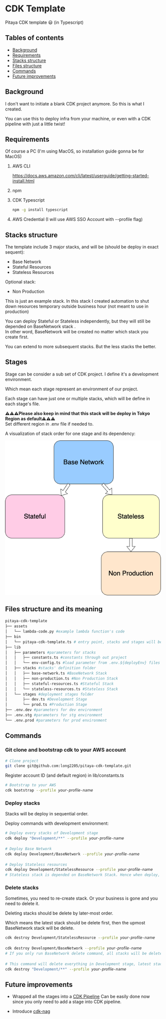 # CDK Template
Pitaya CDK template 😃 (in Typescript)

## Tables of contents
- [Background](#background)
- [Requirements](#requirements)
- [Stacks structure](#stacks-structure)
- [Files structure](#files-structure-and-its-meaning)
- [Commands](#commands)
- [Future improvements](#future-improvements)

## Background
I don't want to initiate a blank CDK project anymore. So this is what I created.

You can use this to deploy infra from your machine, or even with a CDK pipeline with just a little twist!

## Requirements
Of course a PC (I'm using MacOS, so installation guide gonna be for MacOS)

1. AWS CLI

    https://docs.aws.amazon.com/cli/latest/userguide/getting-started-install.html
2. npm
3. CDK Typescript
    ```sh
    npm -g install typescript    
    ```
4. AWS Credential (I will use AWS SSO Account with --profile flag)

## Stacks structure
The template include 3 major stacks, and will be (should be deploy in exact sequent):
- Base Network
- Stateful Resources
- Stateless Resources

Optional stack:
- Non Production

This is just an example stack. In this stack I created automation to shut down resources temporary outside business hour (not meant to use in production)

You can deploy Stateful or Stateless independently, but they will still be depended on BaseNetwork stack .<bR>
In other word, BaseNetwork will be created no matter which stack you create first.

You can extend to more subsequent stacks. But the less stacks the better.

## Stages 
Stage can be consider a sub set of CDK project. I define it's a development environment.

Which mean each stage represent an environment of our project.

Each stage can have just one or multiple stacks, which will be define in each stage's file.

**⚠️⚠️⚠️Please also keep in mind that this stack will be deploy in Tokyo Region as default⚠️⚠️⚠️**<br>
Set different region in .env file if needed to.

A visualization of stack order for one stage and its dependency:

![stacks](/stacks.png)
## Files structure and its meaning
```sh
pitaya-cdk-template
├── assets
│   └── lambda-code.py #example lambda function's code
├── bin
│   └── pitaya-cdk-template.ts # entry point, stacks and stages will be loaded here
├── lib 
│   ├── parameters #parameters for stacks
│   │   ├── constants.ts #constants through out project
│   │   └── env-config.ts #load parameter from .env.${deployEnv} files below
│   ├── stacks #stacks' definition folder
│   │   ├── base-network.ts #BaseNetwork Stack
│   │   ├── non-production.ts #Non Production Stack
│   │   ├── stateful-resources.ts #Stateful Stack
│   │   └── stateless-resources.ts #Stateless Stack
│   └── stages #deployment stages folder
│       ├── dev.ts #Development Stage
│       └── prod.ts #Production Stage
├── .env.dev #parameters for dev environment
├── .env.stg #parameters for stg environment
└── .env.prod #parameters for prod environment
```

## Commands

### Git clone and bootstrap cdk to your AWS account
```sh
# Clone project
git clone git@github.com:long2205/pitaya-cdk-template.git
```

Register account ID (and default region) in lib/constants.ts
```sh
# Bootstrap to your AWS
cdk bootstrap --profile 𝘺𝘰𝘶𝘳-𝘱𝘳𝘰𝘧𝘪𝘭𝘦-𝘯𝘢𝘮𝘦
```

### Deploy stacks
Stacks will be deploy in sequential order.

Deploy commands with development environment:
```sh
# Deploy every stacks of Development stage
cdk deploy "Development/**" --profile 𝘺𝘰𝘶𝘳-𝘱𝘳𝘰𝘧𝘪𝘭𝘦-𝘯𝘢𝘮𝘦 

# Deploy Base Network
cdk deploy Development/BaseNetwork --profile 𝘺𝘰𝘶𝘳-𝘱𝘳𝘰𝘧𝘪𝘭𝘦-𝘯𝘢𝘮𝘦 

# Deploy Stateless resources
cdk deploy Development/StatelessResource --profile 𝘺𝘰𝘶𝘳-𝘱𝘳𝘰𝘧𝘪𝘭𝘦-𝘯𝘢𝘮𝘦 
# Stateless stack is depended on BaseNetwork Stack. Hence when deploy, it also deploys/check changes of BaseNetwork Stack. Same thing happen with Stateful Stack.
```

### Delete stacks
Sometimes, you need to re-create stack. Or your business is gone and you need to delete it. 

Deleting stacks should be delete by later-most order.

Which means the latest stack should be delete first, then the upmost BaseNetwork stack will be delete.

```sh
cdk destroy Development/StatelessResource --profile 𝘺𝘰𝘶𝘳-𝘱𝘳𝘰𝘧𝘪𝘭𝘦-𝘯𝘢𝘮𝘦 

cdk destroy Development/BaseNetwork --profile 𝘺𝘰𝘶𝘳-𝘱𝘳𝘰𝘧𝘪𝘭𝘦-𝘯𝘢𝘮𝘦 
# If you only run BaseNetwork delete command, all stacks will be delete, not just BaseNetwork stack

# This command will delete everything in Development stage, latest stack to oldest.
cdk destroy "Development/**" --profile 𝘺𝘰𝘶𝘳-𝘱𝘳𝘰𝘧𝘪𝘭𝘦-𝘯𝘢𝘮𝘦 
```

## Future improvements
- Wrapped all the stages into a [CDK Pipeline](https://docs.aws.amazon.com/cdk/v2/guide/cdk_pipeline.html#cdk_pipeline_stages) 
Can be easily done now since you only need to add a stage into CDK pipeline.

- Introduce [cdk-nag](https://github.com/cdklabs/cdk-nag)